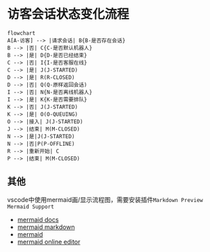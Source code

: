 <!--
 * @Author: jackning 270580156@qq.com
 * @Date: 2024-10-15 20:54:07
 * @LastEditors: jackning 270580156@qq.com
 * @LastEditTime: 2024-10-18 16:45:25
 * @Description: bytedesk.com https://github.com/Bytedesk/bytedesk
 *   Please be aware of the BSL license restrictions before installing Bytedesk IM – 
 *  selling, reselling, or hosting Bytedesk IM as a service is a breach of the terms and automatically terminates your rights under the license. 
 *  仅支持企业内部员工自用，严禁私自用于销售、二次销售或者部署SaaS方式销售 
 *  Business Source License 1.1: https://github.com/Bytedesk/bytedesk/blob/main/LICENSE 
 *  contact: 270580156@qq.com 
 *  联系：270580156@qq.com
 * Copyright (c) 2024 by bytedesk.com, All Rights Reserved. 
-->
# 访客会话状态变化流程

```mermaid
flowchart
A[A-访客] --> |请求会话| B{B-是否存在会话}
B --> |否| C{C-是否默认机器人}
B --> |是| D{D-是否已经结束}
C --> |否| I{I-是否客服在线}
C --> |是| J(J-STARTED)
D --> |是| R(R-CLOSED)
D --> |否| Q(Q-原样返回会话)
I --> |否| N{N-是否离线机器人}
I --> |是| K{K-是否需要排队}
K --> |否| J(J-STARTED)
K --> |是| O(O-QUEUING)
O --> |接入| J(J-STARTED)
J --> |结束| M(M-CLOSED)
N --> |是|J(J-STARTED)
N --> |否|P(P-OFFLINE)
R --> |重新开始| C
P --> |结束| M(M-CLOSED)
```

## 其他

vscode中使用mermaid画/显示流程图，需要安装插件`Markdown Preview Mermaid Support`

- [mermaid docs](https://mermaid.js.org/syntax/flowchart.html#circle-edge-example)
- [mermaid markdown](https://marketplace.visualstudio.com/items?itemName=bierner.markdown-mermaid)
- [mermaid](https://github.com/mermaid-js/mermaid)
- [mermaid online editor](https://mermaid.live/edit)
